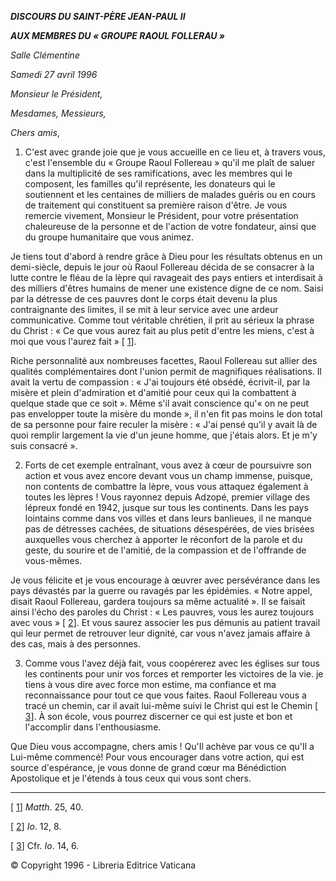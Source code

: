 ***DISCOURS DU SAINT-PÈRE JEAN-PAUL II***

***AUX MEMBRES DU « GROUPE RAOUL FOLLERAU »***

*Salle Clémentine*

*Samedi 27 avril 1996*

*Monsieur le Président,*

*Mesdames, Messieurs,*

*Chers amis*,

1. C'est avec grande joie que je vous accueille en ce lieu et, à travers vous, c'est l'ensemble du « Groupe Raoul Follereau » qu'il me plaît de saluer dans la multiplicité de ses ramifications, avec les membres qui le composent, les familles qu'il représente, les donateurs qui le soutiennent et les centaines de milliers de malades guéris ou en cours de traitement qui constituent sa première raison d'être. Je vous remercie vivement, Monsieur le Président, pour votre présentation chaleureuse de la personne et de l'action de votre fondateur, ainsi que du groupe humanitaire que vous animez.

Je tiens tout d'abord à rendre grâce à Dieu pour les résultats obtenus en un demi-siècle, depuis le jour où Raoul Follereau décida de se consacrer à la lutte contre le fléau de la lèpre qui ravageait des pays entiers et interdisait à des milliers d'êtres humains de mener une existence digne de ce nom. Saisi par la détresse de ces pauvres dont le corps était devenu la plus contraignante des limites, il se mit à leur service avec une ardeur communicative. Comme tout véritable chrétien, il prit au sérieux la phrase du Christ : « Ce que vous aurez fait au plus petit d'entre les miens, c'est à moi que vous l'aurez fait » [ [1](#_ftn1 "")].

Riche personnalité aux nombreuses facettes, Raoul Follereau sut allier des qualités complémentaires dont l'union permit de magnifiques réalisations. Il avait la vertu de compassion : « J'ai toujours été obsédé, écrivit-il, par la misère et plein d'admiration et d'amitié pour ceux qui la combattent à quelque stade que ce soit ». Même s'il avait conscience qu'« on ne peut pas envelopper toute la misère du monde », il n'en fit pas moins le don total de sa personne pour faire reculer la misère : « J'ai pensé qu'il y avait là de quoi remplir largement la vie d'un jeune homme, que j'étais alors. Et je m'y suis consacré ».

2. Forts de cet exemple entraînant, vous avez à cœur de poursuivre son action et vous avez encore devant vous un champ immense, puisque, non contents de combattre la lèpre, vous vous attaquez également à toutes les lèpres ! Vous rayonnez depuis Adzopé, premier village des lépreux fondé en 1942, jusque sur tous les continents. Dans les pays lointains comme dans vos villes et dans leurs banlieues, il ne manque pas de détresses cachées, de situations désespérées, de vies brisées auxquelles vous cherchez à apporter le réconfort de la parole et du geste, du sourire et de l'amitié, de la compassion et de l'offrande de vous-mêmes.

Je vous félicite et je vous encourage à œuvrer avec persévérance dans les pays dévastés par la guerre ou ravagés par les épidémies. « Notre appel, disait Raoul Follereau, gardera toujours sa même actualité ». Il se faisait ainsi l'écho des paroles du Christ : « Les pauvres, vous les aurez toujours avec vous » [ [2](#_ftn2 "")]. Et vous saurez associer les pus démunis au patient travail qui leur permet de retrouver leur dignité, car vous n'avez jamais affaire à des cas, mais à des personnes.

3. Comme vous l'avez déjà fait, vous coopérerez avec les églises sur tous les continents pour unir vos forces et remporter les victoires de la vie. je tiens à vous dire avec force mon estime, ma confiance et ma reconnaissance pour tout ce que vous faites. Raoul Follereau vous a tracé un chemin, car il avait lui-même suivi le Christ qui est le Chemin [ [3](#_ftn3 "")]. À son école, vous pourrez discerner ce qui est juste et bon et l'accomplir dans l'enthousiasme.

Que Dieu vous accompagne, chers amis ! Qu'Il achève par vous ce qu'Il a Lui-même commencé! Pour vous encourager dans votre action, qui est source d'espérance, je vous donne de grand cœur ma Bénédiction Apostolique et je l'étends à tous ceux qui vous sont chers.

* * *

[ [1](#_ftnref1 "")] *Matth*. 25, 40.

[ [2](#_ftnref2 "")] *Io*. 12, 8.

[ [3](#_ftnref3 "")] Cfr. *Io*. 14, 6.

© Copyright 1996 - Libreria Editrice Vaticana